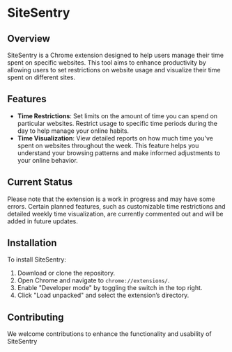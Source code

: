 # SiteSentry

## Overview

SiteSentry is a Chrome extension designed to help users manage their time spent on specific websites. This tool aims to enhance productivity by allowing users to set restrictions on website usage and visualize their time spent on different sites.

## Features

- **Time Restrictions**: Set limits on the amount of time you can spend on particular websites. Restrict usage to specific time periods during the day to help manage your online habits.
- **Time Visualization**: View detailed reports on how much time you've spent on websites throughout the week. This feature helps you understand your browsing patterns and make informed adjustments to your online behavior.


## Current Status

Please note that the extension is a work in progress and may have some errors. Certain planned features, such as customizable time restrictions and detailed weekly time visualization, are currently commented out and will be added in future updates.
## Installation

To install SiteSentry:

1. Download or clone the repository.
2. Open Chrome and navigate to `chrome://extensions/`.
3. Enable "Developer mode" by toggling the switch in the top right.
4. Click "Load unpacked" and select the extension’s directory.


## Contributing

We welcome contributions to enhance the functionality and usability of SiteSentry

